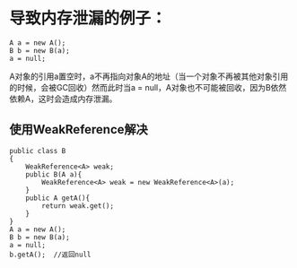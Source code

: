 # 导致内存泄漏的例子：
```
A a = new A();
B b = new B(a);
a = null;
```
A对象的引用a置空时，a不再指向对象A的地址（当一个对象不再被其他对象引用的时候，会被GC回收）然而此时当a = null，A对象也不可能被回收，因为B依然依赖A，这时会造成内存泄漏。
## 使用WeakReference解决
```
public class B
{
    WeakReference<A> weak;
    public B(A a){
        WeakReference<A> weak = new WeakReference<A>(a);
    }
    public A getA(){
        return weak.get();
    }
}
A a = new A();
B b = new B(a);
a = null;
b.getA();  //返回null
```


